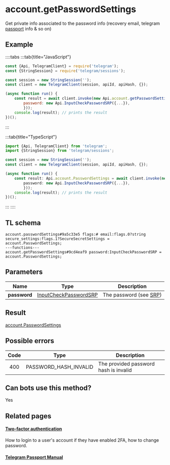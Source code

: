 # account.getPasswordSettings

Get private info associated to the password info (recovery email, telegram [passport](https://core.telegram.org/passport) info & so on)

## Example

::::tabs
:::tab{title="JavaScript"}

```js
const {Api, TelegramClient} = require('telegram');
const {StringSession} = require('telegram/sessions');

const session = new StringSession('');
const client = new TelegramClient(session, apiId, apiHash, {});

(async function run() {
    const result = await client.invoke(new Api.account.getPasswordSettings({
		password: new Api.InputCheckPasswordSRP({...}),
		}));
    console.log(result); // prints the result
})();

```

:::

:::tab{title="TypeScript"}

```ts
import {Api, TelegramClient} from 'telegram';
import {StringSession} from 'telegram/sessions';

const session = new StringSession('');
const client = new TelegramClient(session, apiId, apiHash, {});

(async function run() {
    const result: Api.account.PasswordSettings = await client.invoke(new Api.account.getPasswordSettings({
		password: new Api.InputCheckPasswordSRP({...}),
		}));
    console.log(result); // prints the result
})();

```

:::
::::

## TL schema

```
account.passwordSettings#9a5c33e5 flags:# email:flags.0?string secure_settings:flags.1?SecureSecretSettings = account.PasswordSettings;
---functions---
account.getPasswordSettings#9cd4eaf9 password:InputCheckPasswordSRP = account.PasswordSettings;
```

## Parameters

|     Name     | Type                                                                          | Description                                                 |
| :----------: | ----------------------------------------------------------------------------- | ----------------------------------------------------------- |
| **password** | [InputCheckPasswordSRP](https://core.telegram.org/type/InputCheckPasswordSRP) | The password (see [SRP](https://core.telegram.org/api/srp)) |

## Result

[account.PasswordSettings](https://core.telegram.org/type/account.PasswordSettings)

## Possible errors

| Code | Type                  | Description                           |
| :--: | --------------------- | ------------------------------------- |
| 400  | PASSWORD_HASH_INVALID | The provided password hash is invalid |

## Can bots use this method?

Yes

## Related pages

#### [Two-factor authentication](https://core.telegram.org/api/srp)

How to login to a user's account if they have enabled 2FA, how to change password.

#### [Telegram Passport Manual](https://core.telegram.org/passport)
